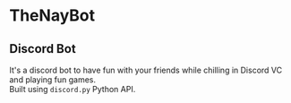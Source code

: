 # TheNayBot
## Discord Bot

It's a discord bot to have fun with your friends while chilling in Discord VC and playing fun games.  
Built using `discord.py` Python API.
